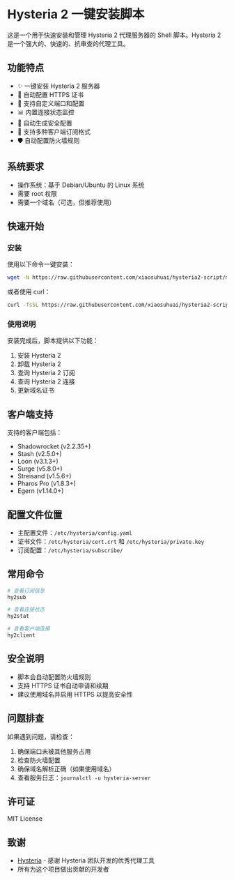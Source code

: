 # Hysteria 2 一键安装脚本

这是一个用于快速安装和管理 Hysteria 2 代理服务器的 Shell 脚本。Hysteria 2 是一个强大的、快速的、抗审查的代理工具。

## 功能特点

- ✨ 一键安装 Hysteria 2 服务器
- 🔄 自动配置 HTTPS 证书
- 🚀 支持自定义端口和配置
- 📊 内置连接状态监控
- 🔐 自动生成安全配置
- 📱 支持多种客户端订阅格式
- 🛡️ 自动配置防火墙规则

## 系统要求

- 操作系统：基于 Debian/Ubuntu 的 Linux 系统
- 需要 root 权限
- 需要一个域名（可选，但推荐使用）

## 快速开始

### 安装

使用以下命令一键安装：

```bash
wget -N https://raw.githubusercontent.com/xiaosuhuai/hysteria2-script/main/install.sh && bash install.sh
```

或者使用 curl：

```bash
curl -fsSL https://raw.githubusercontent.com/xiaosuhuai/hysteria2-script/main/install.sh -o install.sh && bash install.sh
```

### 使用说明

安装完成后，脚本提供以下功能：

1. 安装 Hysteria 2
2. 卸载 Hysteria 2
3. 查询 Hysteria 2 订阅
4. 查询 Hysteria 2 连接
5. 更新域名证书

## 客户端支持

支持的客户端包括：
- Shadowrocket (v2.2.35+)
- Stash (v2.5.0+)
- Loon (v3.1.3+)
- Surge (v5.8.0+)
- Streisand (v1.5.6+)
- Pharos Pro (v1.8.3+)
- Egern (v1.14.0+)

## 配置文件位置

- 主配置文件：`/etc/hysteria/config.yaml`
- 证书文件：`/etc/hysteria/cert.crt` 和 `/etc/hysteria/private.key`
- 订阅配置：`/etc/hysteria/subscribe/`

## 常用命令

```bash
# 查看订阅信息
hy2sub

# 查看连接状态
hy2stat

# 查看客户端连接
hy2client
```

## 安全说明

- 脚本会自动配置防火墙规则
- 支持 HTTPS 证书自动申请和续期
- 建议使用域名并启用 HTTPS 以提高安全性

## 问题排查

如果遇到问题，请检查：
1. 确保端口未被其他服务占用
2. 检查防火墙配置
3. 确保域名解析正确（如果使用域名）
4. 查看服务日志：`journalctl -u hysteria-server`

## 许可证

MIT License

## 致谢

- [Hysteria](https://github.com/apernet/hysteria) - 感谢 Hysteria 团队开发的优秀代理工具
- 所有为这个项目做出贡献的开发者 